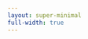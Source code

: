 ```yaml
---
layout: super-minimal
full-width: true
---
```

<!-- Calendly inline widget begin -->
<div class="calendly-inline-widget" data-url="https://calendly.com/bradkennedy?hide_gdpr_banner=1" style="min-width:320px;height:630px;"></div>
<script type="text/javascript" src="https://assets.calendly.com/assets/external/widget.js" async></script>
<!-- Calendly inline widget end -->

